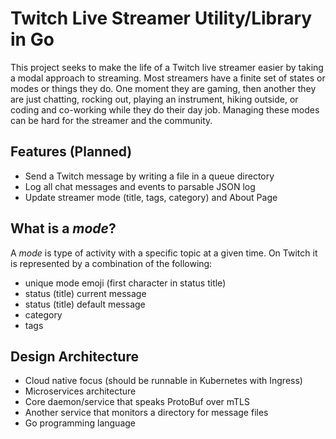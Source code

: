# Twitch Live Streamer Utility/Library in Go

This project seeks to make the life of a Twitch live streamer easier by
taking a modal approach to streaming. Most streamers have a finite set
of states or modes or things they do. One moment they are gaming, then
another they are just chatting, rocking out, playing an instrument,
hiking outside, or coding and co-working while they do their day job.
Managing these modes can be hard for the streamer and the community.

## Features (Planned)

* Send a Twitch message by writing a file in a queue directory
* Log all chat messages and events to parsable JSON log
* Update streamer mode (title, tags, category) and About Page

## What is a *mode*?

A *mode* is type of activity with a specific topic at a given time. On
Twitch it is represented by a combination of the following:

* unique mode emoji (first character in status title)
* status (title) current message
* status (title) default message
* category
* tags

## Design Architecture

* Cloud native focus (should be runnable in Kubernetes with Ingress)
* Microservices architecture
* Core daemon/service that speaks ProtoBuf over mTLS
* Another service that monitors a directory for message files
* Go programming language

